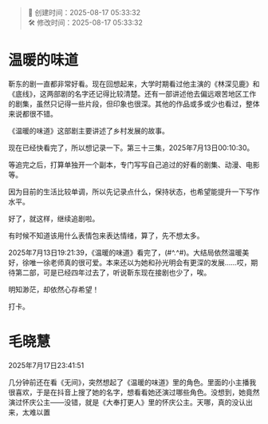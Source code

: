 <!-- timestamp inserted -->
> 📄 创建时间：2025-08-17 05:33:32  
> 🛠️ 修改时间：2025-08-17 05:33:32

# 温暖的味道

靳东的剧一直都非常好看。现在回想起来，大学时期看过他主演的《林深见鹿》和《底线》，这两部剧的名字还记得比较清楚。还有一部讲述他去偏远艰苦地区工作的剧集，虽然只记得一些片段，但印象也很深。其他的作品或多或少也看过，整体来说都很不错。

《温暖的味道》这部剧主要讲述了乡村发展的故事。

现在已经快看完了，所以想记录一下。第三十三集，2025年7月13日00:10:30。

等追完之后，打算单独开一个副本，专门写写自己追过的好看的剧集、动漫、电影等。

因为目前的生活比较单调，所以先记录点什么，保持状态，也希望能提升一下写作水平。

好了，就这样，继续追剧啦。

有时候不知道该用什么表情包来表达情绪，算了，先不想太多。

2025年7月13日19:21:39，《温暖的味道》看完了，(#^.^#)。大结局依然温暖美好，徐唯一徐老师真的很可爱。本来还以为她和孙光明会有更深的发展……哎，期待第二部，可是已经四年过去了，听说靳东现在接剧也少了，唉。

明知渺茫，却依然心存希望！

打卡。

# 毛晓慧

2025年7月17日23:41:51

几分钟前还在看《无间》，突然想起了《温暖的味道》里的角色。里面的小主播我很喜欢，于是在抖音上搜了她的名字，想看看她还演过哪些角色。没想到，她竟然演过怀庆公主——没错，就是《大奉打更人》里的怀庆公主。天哪，真的没认出来，太难以置